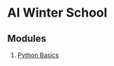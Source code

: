 AI Winter School
================

Modules
-------

1. [Python Basics]



[Python Basics]: https://colab.research.google.com/github/liob/ai-winther-school/blob/master/notebooks/python_basics.ipynb